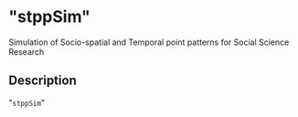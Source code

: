 # "stppSim"

Simulation of Socio-spatial and Temporal point patterns for Social Science Research

## Description

"`stppSim`"  
